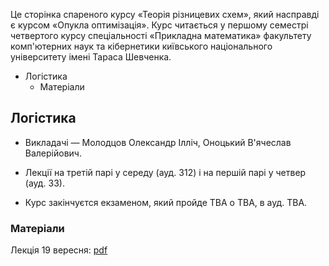 Це сторінка спареного курсу &laquo;Теорія різницевих схем&raquo;, який насправді є курсом &laquo;Опукла оптимізація&raquo;. Курс читається у першому семестрі четвертого курсу спеціальності &laquo;Прикладна математика&raquo; факультету комп'ютерних наук та кібернетики київського національного університету імені Тараса Шевченка.

<!-- MarkdownTOC -->

- Логістика
	- Матеріали

<!-- /MarkdownTOC -->

## Логістика

- Викладачі &mdash; Молодцов Олександр Ілліч, Оноцький В'ячеслав Валерійович.

- Лекції на третій парі у середу (ауд. 312) і на першій парі у четвер (ауд. 33).

- Курс закінчуєтся екзаменом, який пройде TBA о TBA, в ауд. TBA. 

### Матеріали

Лекція 19 вересня: [pdf](lecture-01.pdf)
